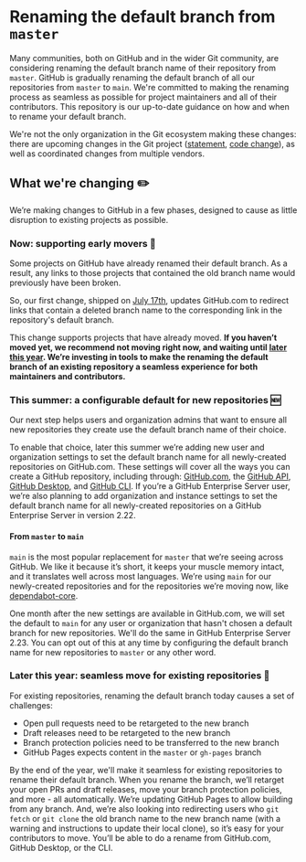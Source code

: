 # Renaming the default branch from `master`

Many communities, both on GitHub and in the wider Git community, are considering renaming the default branch name of their repository from `master`. GitHub is gradually renaming the default branch of all our repositories from `master` to `main`. We're committed to making the renaming process as seamless as possible for project maintainers and all of their contributors. This repository is our up-to-date guidance on how and when to rename your default branch.

We're not the only organization in the Git ecosystem making these changes: there are upcoming changes in the Git project ([statement](https://sfconservancy.org/news/2020/jun/23/gitbranchname/), [code change](https://lore.kernel.org/git/pull.656.v4.git.1593009996.gitgitgadget@gmail.com/)), as well as coordinated changes from multiple vendors.

## What we're changing :pencil2:

We’re making changes to GitHub in a few phases, designed to cause as little disruption to existing projects as possible.

### Now: supporting early movers 🚚

Some projects on GitHub have already renamed their default branch. As a result, any links to those projects that contained the old branch name would previously have been broken. 

So, our first change, shipped on [July 17th](https://github.blog/changelog/2020-07-17-links-to-deleted-branches-now-redirect-to-the-default-branch/), updates GitHub.com to redirect links that contain a deleted branch name to the corresponding link in the repository's default branch.

This change supports projects that have already moved. **If you haven’t moved yet, we recommend not moving right now, and waiting until [later this year](#later-this-year). We’re investing in tools to make the renaming the default branch of an existing repository a seamless experience for both maintainers and contributors.**

### This summer: a configurable default for new repositories 🆕

Our next step helps users and organization admins that want to ensure all new repositories they create use the default branch name of their choice.

To enable that choice, later this summer we’re adding new user and organization settings to set the default branch name for all newly-created repositories on GitHub.com. These settings will cover all the ways you can create a GitHub repository, including through: [GitHub.com](https://github.com/new), the [GitHub API](https://developer.github.com/v3/guides/getting-started/#create-a-repository), [GitHub Desktop](https://desktop.github.com/), and [GitHub CLI](https://cli.github.com/). If you’re a GitHub Enterprise Server user, we’re also planning to add organization and instance settings to set the default branch name for all newly-created repositories on a GitHub Enterprise Server in version 2.22.

#### From `master` to `main`

`main` is the most popular replacement for `master` that we’re seeing across GitHub. We like it because it’s short, it keeps your muscle memory intact, and it translates well across most languages. We’re using `main` for our newly-created repositories and for the repositories we’re moving now, like [dependabot-core](https://github.com/dependabot/dependabot-core).

One month after the new settings are available in GitHub.com, we will set the default to `main` for any user or organization that hasn't chosen a default branch for new repositories. We'll do the same in GitHub Enterprise Server 2.23. You can opt out of this at any time by configuring the default branch name for new repositories to `master` or any other word.

<a name="later-this-year"></a>

### Later this year: seamless move for existing repositories 🚀

For existing repositories, renaming the default branch today causes a set of challenges:

- Open pull requests need to be retargeted to the new branch
- Draft releases need to be retargeted to the new branch
- Branch protection policies need to be transferred to the new branch
- GitHub Pages expects content in the `master` or `gh-pages` branch

By the end of the year, we'll make it seamless for existing repositories to rename their default branch. When you rename the branch, we’ll retarget your open PRs and draft releases, move your branch protection policies, and more - all automatically. We’re updating GitHub Pages to allow building from any branch. And, we’re also looking into redirecting users who `git fetch` or `git clone` the old branch name to the new branch name (with a warning and instructions to update their local clone), so it’s easy for your contributors to move. You’ll be able to do a rename from GitHub.com, GitHub Desktop, or the CLI.
